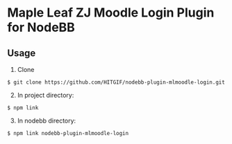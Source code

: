 # Maple Leaf ZJ Moodle Login Plugin for NodeBB

## Usage
1. Clone
```shell
$ git clone https://github.com/HITGIF/nodebb-plugin-mlmoodle-login.git
```
2. In project directory:
```shell
$ npm link
```
3. In nodebb directory:
```shell
$ npm link nodebb-plugin-mlmoodle-login
```
